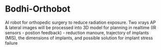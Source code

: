 # Bodhi-Orthobot
AI robot for orthopedic surgery to reduce radiation exposure. Two xrays AP &amp; lateral images will be processed into 3D model for planning in realtime (IR sensors - postion feedback) - reduction manoure, trajectory of implants (MIS), the dimensions of implants, and possible solution for implant stress failure
